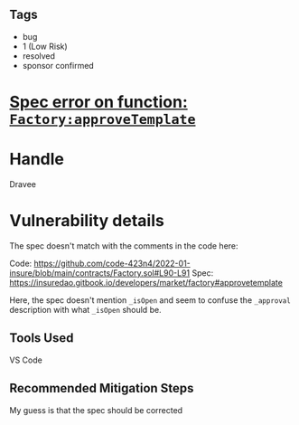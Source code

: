 ## Tags

- bug
- 1 (Low Risk)
- resolved
- sponsor confirmed

# [Spec error on function: `Factory:approveTemplate`](https://github.com/code-423n4/2022-01-insure-findings/issues/296) 

# Handle

Dravee


# Vulnerability details

The spec doesn't match with the comments in the code here: 

Code: https://github.com/code-423n4/2022-01-insure/blob/main/contracts/Factory.sol#L90-L91
Spec: https://insuredao.gitbook.io/developers/market/factory#approvetemplate

Here, the spec doesn't mention `_isOpen` and seem to confuse the `_approval` description with what `_isOpen` should be.

## Tools Used
VS Code

## Recommended Mitigation Steps
My guess is that the spec should be corrected

